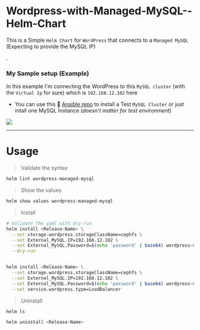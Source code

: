 # Wordpress-with-Managed-MySQL--Helm-Chart

This is a Simple `Helm Chart` for `WordPress` that connects to a `Managed MySQL` (Expecting to provide the MySQL IP)


.

### My Sample setup (Example)

In this example I'm connecting the WordPress to this `MySQL cluster` (with the `Virtual Ip` for sure) which is `192.168.12.102` here

* You can use this 🙋‍ [Ansible repo](https://github.com/eslam-gomaa/mysql-active-passive-replication-Ansible) to install a Test `MySQL Cluster` or just intall one MySQL Instance (_doesn't matter for test environment_)

![](https://i.imgur.com/SyoWx8k.png)



---

# Usage

> Validate the syntax

```bash
helm lint wordpress-managed-mysql
```

> Show the values

```bash
helm show values wordpress-managed-mysql
```

> Install


```bash
# Validate the yaml with dry-run
helm install <Release-Name> \
  --set storage.wordpress.storageClassName=cephfs \
  --set External_MySQL.IP=192.168.12.102 \
  --set External_MySQL.Password=$(echo 'password' | base64) wordpress-managed-mysql \
  --dry-run


helm install <Release-Name> \
  --set storage.wordpress.storageClassName=cephfs \
  --set External_MySQL.IP=192.168.12.102 \
  --set External_MySQL.Password=$(echo 'password' | base64) wordpress-managed-mysql \
  --set service.wordpress.type=LoadBalancer
```

> Uninstall
```bash
helm ls

helm uninstall <Release-Name>
```



